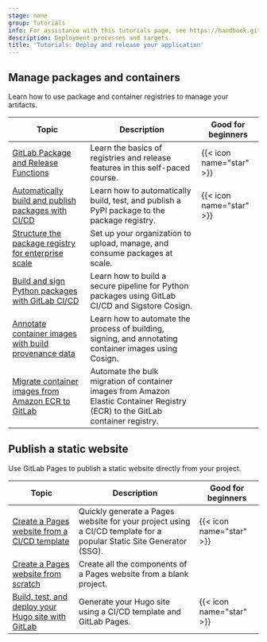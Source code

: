 ```yaml
---
stage: none
group: Tutorials
info: For assistance with this tutorials page, see https://handbook.gitlab.com/handbook/product/ux/technical-writing/#assignments-to-other-projects-and-subjects.
description: Deployment processes and targets.
title: 'Tutorials: Deploy and release your application'
---
```


## Manage packages and containers

Learn how to use package and container registries to manage your artifacts.

| Topic | Description | Good for beginners |
|-------|-------------|--------------------|
| [GitLab Package and Release Functions](https://university.gitlab.com/courses/gitlab-package-and-release-functions) | Learn the basics of registries and release features in this self-paced course. | {{< icon name="star" >}} |
| [Automatically build and publish packages with CI/CD](../user/packages/pypi_repository/auto_publish_tutorial.md) | Learn how to automatically build, test, and publish a PyPI package to the package registry. | {{< icon name="star" >}} |
| [Structure the package registry for enterprise scale](../user/packages/package_registry/enterprise_structure_tutorial.md) | Set up your organization to upload, manage, and consume packages at scale. | |
| [Build and sign Python packages with GitLab CI/CD](../user/packages/package_registry/pypi_cosign_tutorial.md)  | Learn how to build a secure pipeline for Python packages using GitLab CI/CD and Sigstore Cosign. | |
| [Annotate container images with build provenance data](../user/packages/container_registry/cosign_tutorial.md) | Learn how to automate the process of building, signing, and annotating container images using Cosign. | |
| [Migrate container images from Amazon ECR to GitLab](../user/packages/container_registry/migrate_containers_ecr_tutorial.md) | Automate the bulk migration of container images from Amazon Elastic Container Registry (ECR) to the GitLab container registry. | |

## Publish a static website

Use GitLab Pages to publish a static website directly from your project.

| Topic | Description | Good for beginners |
|-------|-------------|--------------------|
| [Create a Pages website from a CI/CD template](../user/project/pages/getting_started/pages_ci_cd_template.md) | Quickly generate a Pages website for your project using a CI/CD template for a popular Static Site Generator (SSG). | {{< icon name="star" >}} |
| [Create a Pages website from scratch](../user/project/pages/getting_started/pages_from_scratch.md) | Create all the components of a Pages website from a blank project. | |
| [Build, test, and deploy your Hugo site with GitLab](hugo/_index.md) | Generate your Hugo site using a CI/CD template and GitLab Pages. | {{< icon name="star" >}} |
